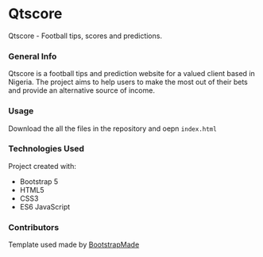 # Qtscore
Qtscore - Football tips, scores and predictions.

### General Info
Qtscore is a football tips and prediction website for a valued client based in Nigeria. The project aims to help users to make the most out of their bets and provide an alternative source of income.

### Usage
Download the all the files in the repository and oepn ```index.html```

### Technologies Used
Project created with:
* Bootstrap 5
* HTML5
* CSS3
* ES6 JavaScript

### Contributors
Template used made by [BootstrapMade](https://bootstrapmade.com/)

